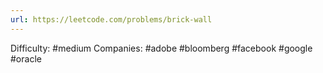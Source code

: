 ```yaml
---
url: https://leetcode.com/problems/brick-wall
---
```


Difficulty: #medium
Companies: #adobe #bloomberg #facebook #google #oracle
